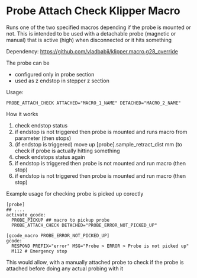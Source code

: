 # Probe Attach Check Klipper Macro

Runs one of the two specified macros depending if the probe is mounted or not.
This is intended to be used with a detachable probe (magnetic or manual) that is active (high) when disconnected or it hits something

Dependency: https://github.com/vladbabii/klipper.macro.g28_override

The probe can be
* configured only in probe section
* used as z endstop in stepper z section

Usage:
```
PROBE_ATTACH_CHECK ATTACHED="MACRO_1_NAME" DETACHED="MACRO_2_NAME"
```

How it works
1. check endstop status
2. if endstop is not triggered then probe is mounted and runs macro from parameter (then stops)
3. (if endstop is triggered) move up [probe].sample_retract_dist mm (to check if probe is actually hitting something
4. check endstops status again
5. if endstop is triggered then probe is not mounted and run macro (then stop)
6. if endstop is not triggered then probe is mounted and run macro (then stop)


Example usage for checking probe is picked up corectly 
```
[probe]
## ....
activate_gcode:
  PROBE_PICKUP ## macro to pickup probe
  PROBE_ATTACH_CHECK DETACHED="PROBE_ERROR_NOT_PICKED_UP"

[gcode_macro PROBE_ERROR_NOT_PICKED_UP]
gcode:
  RESPOND PREFIX="error" MSG="Probe > ERROR > Probe is not picked up"
  M112 # Emergency stop
```
This would allow, with a manually attached probe to check if the probe is attached before doing any actual probing with it
